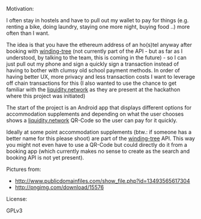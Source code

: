 Motivation:

I often stay in hostels and have to pull out my wallet to pay for things (e.g. renting a bike, doing laundry, staying one more night, buying food ..) more often than I want.

The idea is that you have the ethereum address of an ho(s)tel anyway after booking with [winding-tree](https://windingtree.com) (not currently part of the API - but as far as I understood, by talking to the team, this is coming in the future) - so I can just pull out my phone and sign a quickly sign a transaction instead of having to bother with clumsy old school payment methods. In order of having better UX, more privacy and less transaction costs I want to leverage off chain transactions for this (I also wanted to use the chance to get familiar with the [liquidity.network](https://liquidity.network) as they are present at the hackathon where this project was initiated)

The start of the project is an Android app that displays different options for accommodation supplements and depending on what the user chooses shows a [liquidity.network](https://liquidity.network) QR-Code so the user can pay for it quickly.

Ideally at some point accommodation supplements (btw.: if someone has a better name for this please shoot) are part of the [winding-tree](https://windingtree.com) API. This way you might not even have to use a QR-Code but could directly do it from a booking app (which currently makes no sense to create as the search and booking API is not yet present). 

Pictures from:

 * http://www.publicdomainfiles.com/show_file.php?id=13493565617304
 * http://pngimg.com/download/15576

License:

 GPLv3